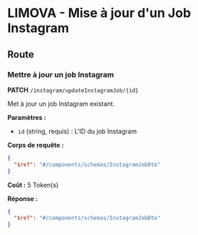 # LIMOVA - Mise à jour d'un Job Instagram

## Route

### Mettre à jour un job Instagram
**PATCH** `/instagram/updateInstagramJob/{id}`

Met à jour un job Instagram existant.

**Paramètres :**
- `id` (string, requis) : L'ID du job Instagram

**Corps de requête :**
```json
{
  "$ref": "#/components/schemas/InstagramJobDto"
}
```

**Coût :** 5 Token(s)

**Réponse :**
```json
{
  "$ref": "#/components/schemas/InstagramJobDto"
}
``` 